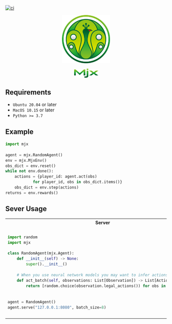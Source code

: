 [![ci](https://github.com/mjx-project/mjx/actions/workflows/ci.yml/badge.svg)](https://github.com/mjx-project/mjx/actions/workflows/ci.yml)

<p align="center">
<img src="icons/1500w/png/color1/1-1_p1500.png" alt="mjx" width="150"/>
<p align="center">
<img src="icons/1500w/png/color1/3_p1500.png" alt="mjx" width="75"/>
</p>

## Requirements

- `Ubuntu 20.04` or later
- `MacOS 10.15` or later <!-- <filesystem> requires macos-10.15 -->
- `Python >= 3.7` <!-- importlib requires 3.7 -->

## Example

```py
import mjx

agent = mjx.RandomAgent()
env = mjx.MjxEnv()
obs_dict = env.reset()
while not env.done():
    actions = {player_id: agent.act(obs)
            for player_id, obs in obs_dict.items()}
    obs_dict = env.step(actions)
returns = env.rewards()
```

## Sever Usage

<table>
<tr><th>Server</th><th>Client</th></tr>

<tr>
<td>

```py
import random
import mjx

class RandomAgent(mjx.Agent):
    def __init__(self) -> None:
        super().__init__()

    # When you use neural network models you may want to infer actions by batch
    def act_batch(self, observations: List[Observation]) -> List[Action]:
        return [random.choice(observation.legal_actions()) for obs in observations]


agent = RandomAgent()
agent.serve("127.0.0.1:8080", batch_size=8)
```

</td>
<td>

```py

import mjx

host="127.0.0.1

mjx.run(
    {
        "player_0": host, 
        "player_1": host, 
        "player_2": host, 
        "player_3": host
    },
    num_games=1000,
    num_parallels=16
)
```

</td>
</tr>
</table>